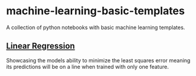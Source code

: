 # machine-learning-basic-templates
  A collection of python notebooks with basic machine learning templates.

## [Linear Regression](01_LinearRegression.ipynb)
  Showcasing the models ability to minimize the least squares error meaning its predictions will be on a line when trained with only one feature.
